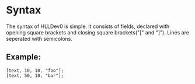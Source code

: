 # Syntax
The syntax of HLLDev0 is simple. It consists of fields, declared with opening square brackets and closing square brackets("[" and "]"). 
Lines are seperated with semicolons.
## Example:
```
[text, 10, 10, "foo"];
[text, 50, 10, "bar"];
```
